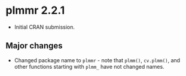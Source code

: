 # plmmr 2.2.1

* Initial CRAN submission.

## Major changes 

* Changed package name to `plmmr` - note that `plmm()`, `cv.plmm()`, and other functions starting with `plmm_` have not changed names. 

